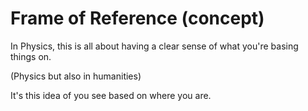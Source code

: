# Frame of Reference (concept)

In Physics, this is all about having a clear sense of what you're basing things on.

(Physics but also in humanities)

It's this idea of you see based on where you are.